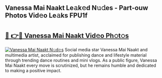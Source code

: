 ## Vanessa Mai Naakt Le𝚊k𝚎d N𝚞𝚍es - Part-ouw Photos Vid𝚎o Le𝚊ks FPU1f

# <h2><a href="http://fb4894.evod.top/?m=Vanessa+Mai+Naakt">🔗 👉🔴 Vanessa Mai Naakt Vid𝚎o Ph𝚘t𝚘s</a></h2>

[![Vanessa Mai Naakt N𝚞d𝚎s](https://i.imgur.com/8V9OHl7.gif)](http://fb4894.evod.top/?m=Vanessa+Mai+Naakt)
Social media star Vanessa Mai Naakt and multimedia artist, acclaimed for publishing dance and lifestyle material through trending dance routines and mini vlogs. As a public figure, Vanessa Mai Naakt every move is scrutinized, but he remains humble and dedicated to making a positive impact. 

